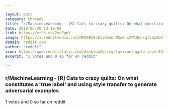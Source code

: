 ```yaml
---

layout: post
category: threads
title: "r/MachineLearning - [R] Cats to crazy quilts: On what constitutes a 'true label' and using style transfer to generate adversarial examples"
date: 2018-06-20 23:18:08
link: https://vrhk.co/2yuPgnY
image: https://i.redditmedia.com/MP298k9sEIiUeJwnN3wE-xXWAULnxqTlZpXdXTtcdGc.jpg?s=4d2687abb39e03905863d758bc39cc18
domain: reddit.com
author: "reddit"
icon: https://www.redditstatic.com/desktop2x/img/favicon/apple-icon-57x57.png
excerpt: "1 votes and 0 so far on reddit"

---
```


### r/MachineLearning - [R] Cats to crazy quilts: On what constitutes a 'true label' and using style transfer to generate adversarial examples

1 votes and 0 so far on reddit
